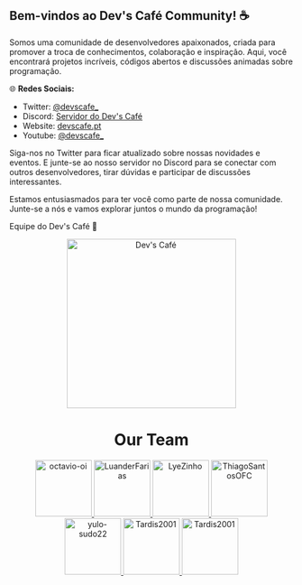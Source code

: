 ## Bem-vindos ao Dev's Café Community! ☕️

Somos uma comunidade de desenvolvedores apaixonados, criada para promover a troca de conhecimentos, colaboração e inspiração. Aqui, você encontrará projetos incríveis, códigos abertos e discussões animadas sobre programação.

🌐 **Redes Sociais:**
- Twitter: [@devscafe_](https://twitter.com/devscafe_)
- Discord: [Servidor do Dev's Café](https://discord.gg/skwJuprZAP)
- Website: [devscafe.pt](https://devscafe.pt/)
- Youtube: [@devscafe_](https://www.youtube.com/@devscafe_)

Siga-nos no Twitter para ficar atualizado sobre nossas novidades e eventos. E junte-se ao nosso servidor no Discord para se conectar com outros desenvolvedores, tirar dúvidas e participar de discussões interessantes.

Estamos entusiasmados para ter você como parte de nossa comunidade. Junte-se a nós e vamos explorar juntos o mundo da programação!

Equipe do Dev's Café 🚀

<p align="center" width="100%">
    <img src="https://raw.githubusercontent.com/devscafecomunity/cafe/main/d7bcd594ca528d8a18074b02d43c0b28.png" alt="Dev's Café" width=300 height=300>
</p>


<h1 align="center">Our Team</h1>
<p align="center">
  <a href="https://github.com/octavio-oi">
    <img src="https://cafe-content.vercel.app/api/github/userprofilepicture/octavio-oi" alt="octavio-oi" width="100px">
  </a>
  <a href="https://github.com/LuanderFarias">
    <img src="https://cafe-content.vercel.app/api/github/userprofilepicture/LuanderFarias" alt="LuanderFarias" width="100px">
  </a>
  <a href="https://github.com/LyeZinho">
    <img src="https://cafe-content.vercel.app/api/github/userprofilepicture/LyeZinho" alt="LyeZinho" width="100px">
  </a>
  <a href="https://github.com/ThiagoSantosOFC">
    <img src="https://cafe-content.vercel.app/api/github/userprofilepicture/ThiagoSantosOFC" alt="ThiagoSantosOFC" width="100px">
  </a>
  <a href="https://github.com/yulo-sudo22">
    <img src="https://cafe-content.vercel.app/api/github/userprofilepicture/yulo-sudo22" alt="yulo-sudo22" width="100px">
  </a>
  <a href="https://github.com/Tardis2001">
    <img src="https://cafe-content.vercel.app/api/github/userprofilepicture/Tardis2001" alt="Tardis2001" width="100px">
  </a>
  <a href="https://github.com/0xdeadbad">
    <img src="https://cafe-content.vercel.app/api/github/userprofilepicture/0xdeadbad" alt="Tardis2001" width="100px">
  </a>
</p>
